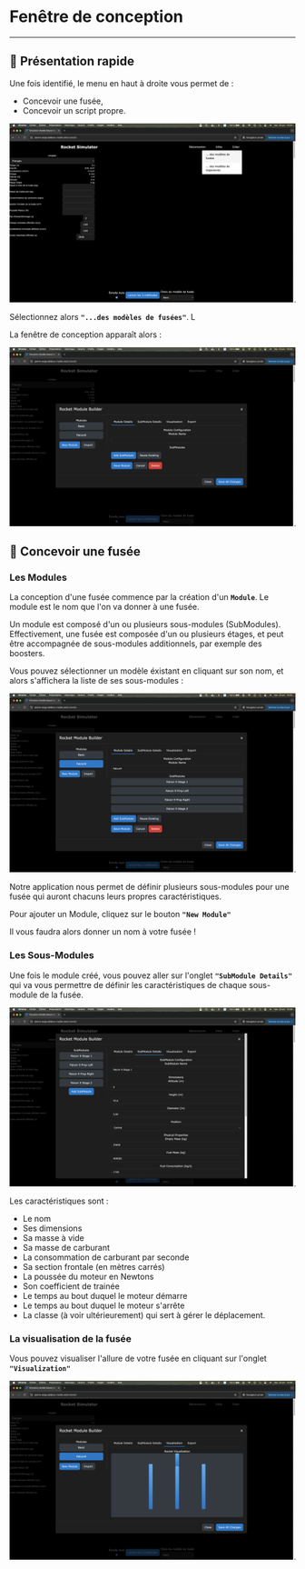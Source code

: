 
# Fenêtre de conception

---

## 🚀 Présentation rapide

Une fois identifié, le menu en haut à droite vous permet de : 

* Concevoir une fusée,
* Concevoir un script propre.


![Fenêtre principale](../_static/menu.png)

Sélectionnez alors **`"...des modèles de fusées"`**. L

La fenêtre de conception apparaît alors :

![Fenêtre principale](../_static/construction-de-fusee.png)



## 🚀 Concevoir une fusée

### Les Modules

La conception d'une fusée commence par la création d'un **`Module`**. Le module est le nom que l'on va donner à une fusée.

Un module est composé d'un ou plusieurs sous-modules (SubModules). Effectivement, une fusée est composée d'un ou plusieurs étages, et peut être accompagnée de sous-modules additionnels, par exemple des boosters.

Vous pouvez sélectionner un modèle éxistant en cliquant sur son nom, et alors s'affichera la liste de ses sous-modules : 


![Modules](../_static/construction-choix-d-un-modele.png) 


Notre application nous permet de définir plusieurs sous-modules pour une fusée qui auront chacuns leurs propres caractéristiques.

Pour ajouter un Module, cliquez sur le bouton **`"New Module"`**

Il vous faudra alors donner un nom à votre fusée !



### Les Sous-Modules

Une fois le module créé, vous pouvez aller sur l'onglet **`"SubModule Details"`** qui va vous permettre de définir les caractéristiques de chaque sous-module de la fusée.

![Sous-Modules](../_static/construction-choix-d-un-sous-module.png)

Les caractéristiques sont :

* Le nom
* Ses dimensions
* Sa masse à vide
* Sa masse de carburant
* La consommation de carburant par seconde
* Sa section frontale (en mètres carrés)
* La poussée du moteur en Newtons
* Son coefficient de trainée
* Le temps au bout duquel le moteur démarre
* Le temps au bout duquel le moteur s'arrête
* La classe (à voir ultérieurement) qui sert à gérer le déplacement.




### La visualisation de la fusée

Vous pouvez visualiser l'allure de votre fusée en cliquant sur l'onglet **`"Visualization"`**

![Fusée](../_static/construction-visualisation.png)